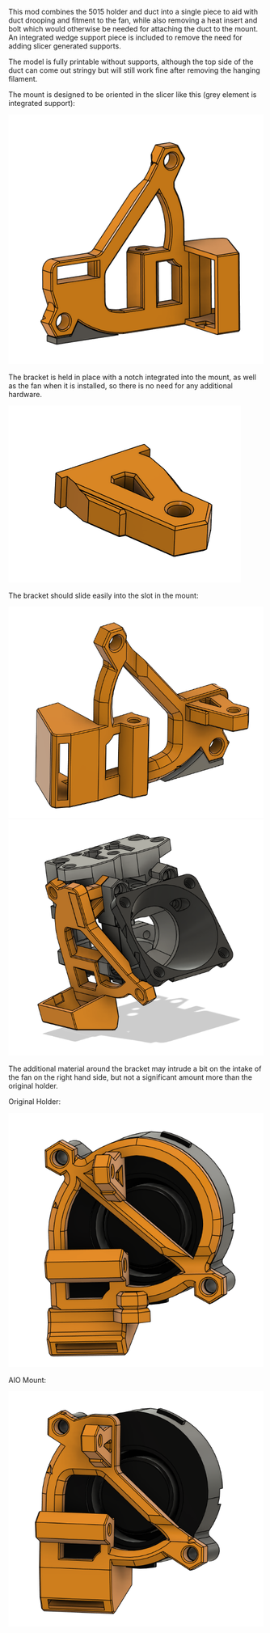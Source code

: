 This mod combines the 5015 holder and duct into a single piece to aid with duct drooping and fitment to the fan, while also removing a heat insert and bolt which would otherwise be needed for attaching the duct to the mount. An integrated wedge support piece is included to remove the need for adding slicer generated supports.

The model is fully printable without supports, although the top side of the duct can come out stringy but will still work fine after removing the hanging filament.

The mount is designed to be oriented in the slicer like this (grey element is integrated support):

<img src="./IMAGES/MountandDuct.png"/>

The bracket is held in place with a notch integrated into the mount, as well as the fan when it is installed, so there is no need for any additional hardware.

<img src="./IMAGES/Bracket.png"/>

The bracket should slide easily into the slot in the mount:

<img src="./IMAGES/MountwBracket.png"/>
<img src="./IMAGES/Assembled.png"/>

The additional material around the bracket may intrude a bit on the intake of the fan on the right hand side, but not a significant amount more than the original holder.

Original Holder:

<img src="./IMAGES/RHSOriginalHolder.png"/>

AIO Mount:

<img src="./IMAGES/RHSAIOMount.png"/>
